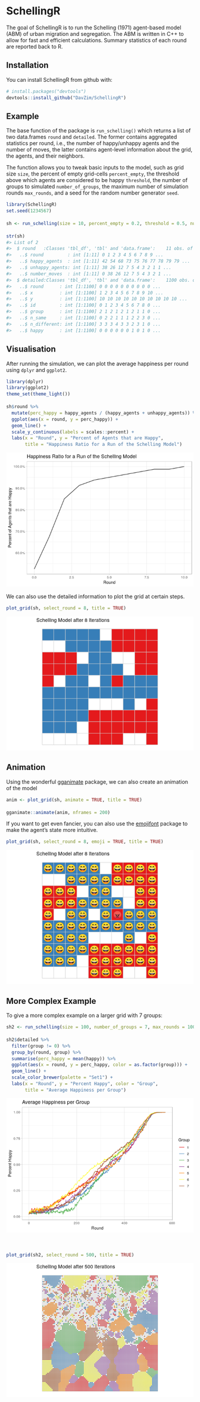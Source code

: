 
<!-- README.md is generated from README.Rmd. Please edit that file -->

# SchellingR

The goal of SchellingR is to run the Schelling (1971) agent-based model
(ABM) of urban migration and segregation. The ABM is written in C++ to
allow for fast and efficient calculations. Summary statistics of each
round are reported back to R.

## Installation

You can install SchellingR from github with:

``` r
# install.packages("devtools")
devtools::install_github("DavZim/SchellingR")
```

## Example

The base function of the package is `run_schelling()` which returns a
list of two data.frames `round` and `detailed`. The former contains
aggregated statistics per round, i.e., the number of happy/unhappy
agents and the number of moves, the latter contains agent-level
information about the grid, the agents, and their neighbors.

The function allows you to tweak basic inputs to the model, such as grid
size `size`, the percent of empty grid-cells `percent_empty`, the
threshold above which agents are considered to be happy `threshold`, the
number of groups to simulated `number_of_groups`, the maximum number of
simulation rounds `max_rounds`, and a seed for the random number
generator `seed`.

``` r
library(SchellingR)
set.seed(1234567)

sh <- run_schelling(size = 10, percent_empty = 0.2, threshold = 0.5, number_of_groups = 2, max_rounds = 100)

str(sh)
#> List of 2
#>  $ round   :Classes 'tbl_df', 'tbl' and 'data.frame':    11 obs. of  4 variables:
#>   ..$ round         : int [1:11] 0 1 2 3 4 5 6 7 8 9 ...
#>   ..$ happy_agents  : int [1:11] 42 54 68 73 75 76 77 78 79 79 ...
#>   ..$ unhappy_agents: int [1:11] 38 26 12 7 5 4 3 2 1 1 ...
#>   ..$ number_moves  : int [1:11] 0 38 26 12 7 5 4 3 2 1 ...
#>  $ detailed:Classes 'tbl_df', 'tbl' and 'data.frame':    1100 obs. of  8 variables:
#>   ..$ round      : int [1:1100] 0 0 0 0 0 0 0 0 0 0 ...
#>   ..$ x          : int [1:1100] 1 2 3 4 5 6 7 8 9 10 ...
#>   ..$ y          : int [1:1100] 10 10 10 10 10 10 10 10 10 10 ...
#>   ..$ id         : int [1:1100] 0 1 2 3 4 5 6 7 8 0 ...
#>   ..$ group      : int [1:1100] 2 1 2 1 2 1 2 1 1 0 ...
#>   ..$ n_same     : int [1:1100] 0 2 2 1 1 1 2 2 3 0 ...
#>   ..$ n_different: int [1:1100] 3 3 3 4 3 3 2 3 1 0 ...
#>   ..$ happy      : int [1:1100] 0 0 0 0 0 0 1 0 1 0 ...
```

## Visualisation

After running the simulation, we can plot the average happiness per
round using `dplyr` and `ggplot2`.

``` r
library(dplyr)
library(ggplot2)
theme_set(theme_light())

sh$round %>% 
  mutate(perc_happy = happy_agents / (happy_agents + unhappy_agents)) %>% 
  ggplot(aes(x = round, y = perc_happy)) + 
  geom_line() +
  scale_y_continuous(labels = scales::percent) +
  labs(x = "Round", y = "Percent of Agents that are Happy", 
       title = "Happiness Ratio for a Run of the Schelling Model")
```

![](README-unnamed-chunk-2-1.png)<!-- -->

We can also use the detailed information to plot the grid at certain
steps.

``` r
plot_grid(sh, select_round = 8, title = TRUE)
```

![](README-unnamed-chunk-3-1.png)<!-- -->

## Animation

Using the wonderful [gganimate](https://github.com/thomasp85/gganimate)
package, we can also create an animation of the model

``` r
anim <- plot_grid(sh, animate = TRUE, title = TRUE)

gganimate::animate(anim, nframes = 200)
```

If you want to get even fancier, you can also use the
[emojifont](https://CRAN.R-project.org/package=emojifont) package to
make the agent’s state more intuitive.

``` r
plot_grid(sh, select_round = 8, emoji = TRUE, title = TRUE)
```

![](README-unnamed-chunk-5-1.png)<!-- -->

## More Complex Example

To give a more complex example on a larger grid with 7
groups:

``` r
sh2 <- run_schelling(size = 100, number_of_groups = 7, max_rounds = 10000, seed = 1234567)

sh2$detailed %>% 
  filter(group != 0) %>% 
  group_by(round, group) %>% 
  summarise(perc_happy = mean(happy)) %>% 
  ggplot(aes(x = round, y = perc_happy, color = as.factor(group))) +
  geom_line() +
  scale_color_brewer(palette = "Set1") +
  labs(x = "Round", y = "Percent Happy", color = "Group",
       title = "Average Happiness per Group")
```

![](README-unnamed-chunk-6-1.png)<!-- -->

``` r


plot_grid(sh2, select_round = 500, title = TRUE)
```

![](README-unnamed-chunk-6-2.png)<!-- -->

